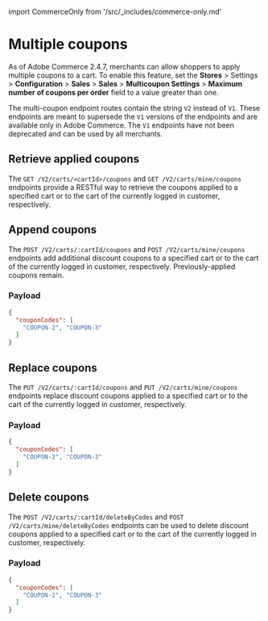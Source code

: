 import CommerceOnly from '/src/_includes/commerce-only.md'

<CommerceOnly />

# Multiple coupons

As of Adobe Commerce 2.4.7, merchants can allow shoppers to apply multiple coupons to a cart. To enable this feature, set the **Stores** > Settings > **Configuration** > **Sales** > **Sales** > **Multicoupon Settings** > **Maximum number of coupons per order** field to a value greater than one.

The multi-coupon endpoint routes contain the string `V2` instead of `V1`. These endpoints are meant to supersede the `V1` versions of the endpoints and are available only in Adobe Commerce. The `V1` endpoints have not been deprecated and can be used by all merchants.

## Retrieve applied coupons

The `GET /V2/carts/<cartId>/coupons` and `GET /V2/carts/mine/coupons` endpoints provide a RESTful way to retrieve the coupons applied to a specified cart or to the cart of the currently logged in customer, respectively.

## Append coupons

The `POST /V2/carts/:cartId/coupons` and `POST /V2/carts/mine/coupons` endpoints add additional discount coupons to a specified cart or to the cart of the currently logged in customer, respectively. Previously-applied coupons remain.

### Payload

```json
{
  "couponCodes": [
    "COUPON-2", "COUPON-3"
  ]
}
```

## Replace coupons

The `PUT /V2/carts/:cartId/coupons` and `PUT /V2/carts/mine/coupons` endpoints replace discount coupons applied to a specified cart or to the cart of the currently logged in customer, respectively.

### Payload

```json
{
  "couponCodes": [
    "COUPON-2", "COUPON-3"
  ]
}
```

## Delete coupons

The `POST /V2/carts/:cartId/deleteByCodes` and `POST /V2/carts/mine/deleteByCodes` endpoints can be used to delete discount coupons applied to a specified cart or to the cart of the currently logged in customer, respectively.

### Payload

```json
{
  "couponCodes": [
    "COUPON-2", "COUPON-3"
  ]
}
```
